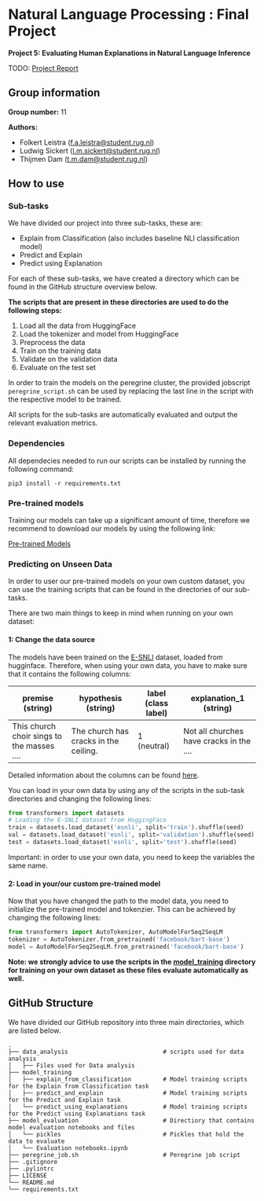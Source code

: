 # Natural Language Processing : Final Project

**Project 5: Evaluating Human Explanations in Natural Language Inference**

TODO:
[Project Report](www.google.com)

## Group information

**Group number:** 11

**Authors:**

- Folkert Leistra    (f.a.leistra@student.rug.nl)
- Ludwig Sickert     (l.m.sickert@student.rug.nl)
- Thijmen Dam        (t.m.dam@student.rug.nl)

## How to use

### Sub-tasks

We  have divided our project into three sub-tasks, these are:

- Explain from Classification (also includes baseline NLI classification model)
- Predict and Explain
- Predict using Explanation

For each of these sub-tasks, we have created a directory which can be found in the GitHub structure overview below.

**The scripts that are present in these directories are used to do the following steps:**

1. Load all the data from HuggingFace
2. Load the tokenizer and model from HuggingFace
3. Preprocess the data
4. Train on the training data
5. Validate on the validation data
6. Evaluate on the test set

In order to train the models on the peregrine cluster, the provided jobscript `peregrine_script.sh` can be used by replacing the last line in the script with the respective model to be trained.

All scripts for the sub-tasks are automatically evaluated and output the relevant evaluation metrics.

### Dependencies

All dependecies needed to run our scripts can be installed by running the following command:

```
pip3 install -r requirements.txt
```

### Pre-trained models

Training our models can take up a significant amount of time, therefore we recommend to download our models
by using the following link:

[Pre-trained Models](https://drive.google.com/drive/folders/1BQPve4I38Zvn2Cb1xlBJT7vgzeHw8WNS?usp=sharing)

### Predicting on Unseen Data

In order to user our pre-trained models on your own custom dataset, you can use the training scripts
that can be found in the directories of our sub-tasks.

There are two main things to keep in mind when running on your own dataset:

#### 1: Change the data source

The models have been trained on the [E-SNLI](https://huggingface.co/datasets/esnli) dataset, loaded from hugginface. Therefore, when using your own data, you have to make sure that it contains the following columns:


premise (string) | hypothesis (string) | label (class label)     | explanation_1 (string)
---------------- |------------------|-------------------------| ----------
This church choir sings to the masses ....| The church has cracks in the ceiling.                 | 1 (neutral)             | Not all churches have cracks in the ....

Detailed information about the columns can be found [here](https://huggingface.co/datasets/esnli).

You can load in your own data by using any of the scripts in the sub-task directories and changing  the following lines:

```python
from transformers import datasets
# Loading the E-SNLI dataset from HuggingFace
train = datasets.load_dataset('esnli', split='train').shuffle(seed)
val = datasets.load_dataset('esnli', split='validation').shuffle(seed)
test = datasets.load_dataset('esnli', split='test').shuffle(seed)
```

Important: in order to use your own data, you need to keep the variables the same name.

#### 2: Load in your/our custom pre-trained model

Now that you have changed the path to the model data, you need to initialize the pre-trained model and tokenzier. This can be achieved by changing the following lines:

```python
from transformers import AutoTokenizer, AutoModelForSeq2SeqLM
tokenizer = AutoTokenizer.from_pretrained('facebook/bart-base')
model = AutoModelForSeq2SeqLM.from_pretrained('facebook/bart-base')
```

**Note: we strongly advice to use the scripts in the [model_training](model_training) directory for training on your own dataset as these files evaluate automatically as well.**

## GitHub Structure

We have divided our GitHub repository into three main directories, which are listed below.

````
.
├── data_analysis                           # scripts used for data analysis                  
│   ├── Files used for Data analysis      
├── model_training                    
│   ├── explain_from_classification         # Model training scripts for the Explain from Classification task      
│   ├── predict_and_explain                 # Model training scripts for the Predict and Explain task
│   └── predict_using_explanations          # Model training scripts for the Predict using Explanations task
├── model_evaluation                        # Directiory that contains model evaluation notebooks and files
│   └── pickles                             # Pickles that hold the data to evaluate
│   └── Evaluation notebooks.ipynb  
├── peregrine_job.sh                        # Peregrine job script                     
├── .gitignore                    
├── .pylintrc                   
├── LICENSE
└── README.md
└── requirements.txt
````
